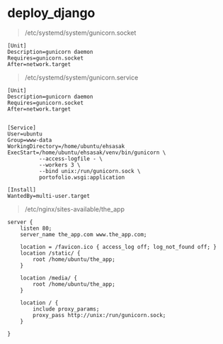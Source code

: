 # deploy_django
> /etc/systemd/system/gunicorn.socket
```
[Unit]
Description=gunicorn daemon
Requires=gunicorn.socket
After=network.target
```

> /etc/systemd/system/gunicorn.service
```
[Unit]
Description=gunicorn daemon
Requires=gunicorn.socket
After=network.target


[Service]
User=ubuntu
Group=www-data
WorkingDirectory=/home/ubuntu/ehsasak
ExecStart=/home/ubuntu/ehsasak/venv/bin/gunicorn \
          --access-logfile - \
          --workers 3 \
          --bind unix:/run/gunicorn.sock \
          portofolio.wsgi:application

[Install]
WantedBy=multi-user.target
```

> /etc/nginx/sites-available/the_app

```
server {
    listen 80;
    server_name the_app.com www.the_app.com;

    location = /favicon.ico { access_log off; log_not_found off; }
    location /static/ {
        root /home/ubuntu/the_app;
    }

    location /media/ {
        root /home/ubuntu/the_app;
    }

    location / {
        include proxy_params;
        proxy_pass http://unix:/run/gunicorn.sock;
    }

}

```
